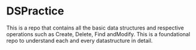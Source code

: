 # DSPractice
This is a repo that contains all the basic data structures and respective operations such as Create, Delete, Find andModify. This is a foundational repo to understand each and every datastructure in detail. 
